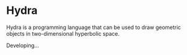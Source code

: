 # Hydra

Hydra is a programming language that can be used to draw geometric objects in two-dimensional hyperbolic space.

Developing...
